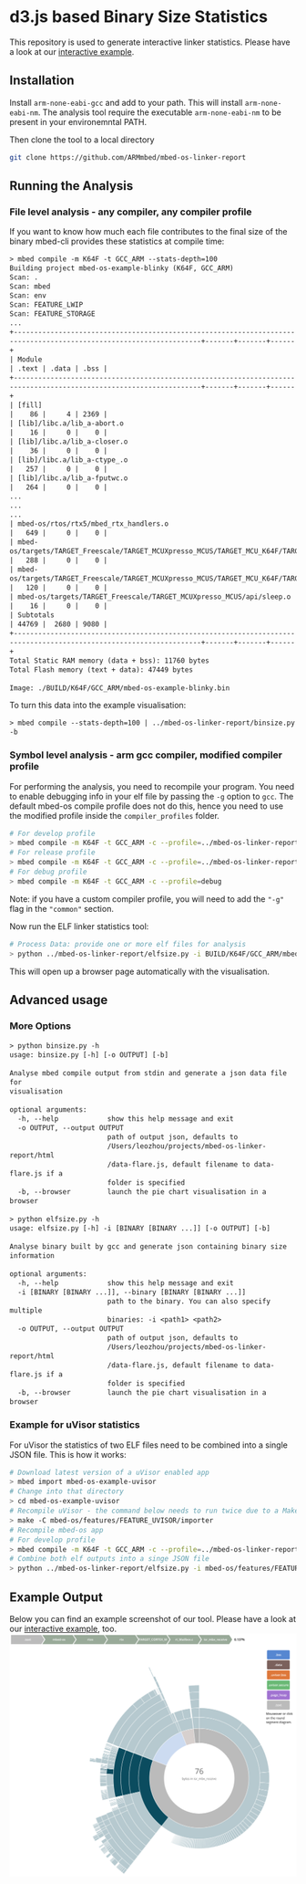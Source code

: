 # d3.js based Binary Size Statistics
This repository is used to generate interactive linker statistics. Please have a look at our [interactive example](https://armmbed.github.io/mbed-os-linker-report/).

## Installation
Install `arm-none-eabi-gcc` and add to your path. This will install `arm-none-eabi-nm`. The analysis tool require the executable `arm-none-eabi-nm` to be present in your environemntal PATH.

Then clone the tool to a local directory
```bash
git clone https://github.com/ARMmbed/mbed-os-linker-report
```

## Running the Analysis

### File level analysis - any compiler, any compiler profile

If you want to know how much each file contributes to the final size of the binary mbed-cli provides these statistics at compile time:
```
> mbed compile -m K64F -t GCC_ARM --stats-depth=100
Building project mbed-os-example-blinky (K64F, GCC_ARM)
Scan: .
Scan: mbed
Scan: env
Scan: FEATURE_LWIP
Scan: FEATURE_STORAGE
...
+--------------------------------------------------------------------------------------------------------------------+-------+-------+------+
| Module                                                                                                             | .text | .data | .bss |
+--------------------------------------------------------------------------------------------------------------------+-------+-------+------+
| [fill]                                                                                                             |    86 |     4 | 2369 |
| [lib]/libc.a/lib_a-abort.o                                                                                         |    16 |     0 |    0 |
| [lib]/libc.a/lib_a-closer.o                                                                                        |    36 |     0 |    0 |
| [lib]/libc.a/lib_a-ctype_.o                                                                                        |   257 |     0 |    0 |
| [lib]/libc.a/lib_a-fputwc.o                                                                                        |   264 |     0 |    0 |
...
...
...
| mbed-os/rtos/rtx5/mbed_rtx_handlers.o                                                                              |   649 |     0 |    0 |
| mbed-os/targets/TARGET_Freescale/TARGET_MCUXpresso_MCUS/TARGET_MCU_K64F/TARGET_FRDM/PeripheralPins.o               |   288 |     0 |    0 |
| mbed-os/targets/TARGET_Freescale/TARGET_MCUXpresso_MCUS/TARGET_MCU_K64F/TARGET_FRDM/fsl_clock_config.o             |   120 |     0 |    0 |
| mbed-os/targets/TARGET_Freescale/TARGET_MCUXpresso_MCUS/api/sleep.o                                                |    16 |     0 |    0 |
| Subtotals                                                                                                          | 44769 |  2680 | 9080 |
+--------------------------------------------------------------------------------------------------------------------+-------+-------+------+
Total Static RAM memory (data + bss): 11760 bytes
Total Flash memory (text + data): 47449 bytes

Image: ./BUILD/K64F/GCC_ARM/mbed-os-example-blinky.bin
```

To turn this data into the example visualisation:
```
> mbed compile --stats-depth=100 | ../mbed-os-linker-report/binsize.py -b
```

### Symbol level analysis - arm gcc compiler, modified compiler profile

For performing the analysis, you need to recompile your program. You need to enable debugging info in your elf file by passing the `-g` option to `gcc`. The default mbed-os compile profile does not do this, hence you need to use the modified profile inside the `compiler_profiles` folder.
```bash
# For develop profile
> mbed compile -m K64F -t GCC_ARM -c --profile=../mbed-os-linker-report/compiler_profiles/develop.json
# For release profile
> mbed compile -m K64F -t GCC_ARM -c --profile=../mbed-os-linker-report/compiler_profiles/release.json
# For debug profile
> mbed compile -m K64F -t GCC_ARM -c --profile=debug
```

Note: if you have a custom compiler profile, you will need to add the `"-g"` flag in the `"common"` section.

Now run the ELF linker statistics tool:
```bash
# Process Data: provide one or more elf files for analysis
> python ../mbed-os-linker-report/elfsize.py -i BUILD/K64F/GCC_ARM/mbed-os-example-blinky.elf -b
```
This will open up a browser page automatically with the visualisation.

## Advanced usage
### More Options
```
> python binsize.py -h
usage: binsize.py [-h] [-o OUTPUT] [-b]

Analyse mbed compile output from stdin and generate a json data file for
visualisation

optional arguments:
  -h, --help            show this help message and exit
  -o OUTPUT, --output OUTPUT
                        path of output json, defaults to
                        /Users/leozhou/projects/mbed-os-linker-report/html
                        /data-flare.js, default filename to data-flare.js if a
                        folder is specified
  -b, --browser         launch the pie chart visualisation in a browser

> python elfsize.py -h
usage: elfsize.py [-h] -i [BINARY [BINARY ...]] [-o OUTPUT] [-b]

Analyse binary built by gcc and generate json containing binary size
information

optional arguments:
  -h, --help            show this help message and exit
  -i [BINARY [BINARY ...]], --binary [BINARY [BINARY ...]]
                        path to the binary. You can also specify multiple
                        binaries: -i <path1> <path2>
  -o OUTPUT, --output OUTPUT
                        path of output json, defaults to
                        /Users/leozhou/projects/mbed-os-linker-report/html
                        /data-flare.js, default filename to data-flare.js if a
                        folder is specified
  -b, --browser         launch the pie chart visualisation in a browser
```

### Example for uVisor statistics
For uVisor the statistics of two ELF files need to be combined into a single JSON file. This is how it works:
```bash
# Download latest version of a uVisor enabled app
> mbed import mbed-os-example-uvisor
# Change into that directory
> cd mbed-os-example-uvisor
# Recompile uVisor - the command below needs to run twice due to a Makefile bug
> make -C mbed-os/features/FEATURE_UVISOR/importer
# Recompile mbed-os app
# For develop profile
> mbed compile -m K64F -t GCC_ARM -c --profile=../mbed-os-linker-report/compiler_profiles/develop.json
# Combine both elf outputs into a singe JSON file
> python ../mbed-os-linker-report/elfsize.py -i mbed-os/features/FEATURE_UVISOR/importer/TARGET_IGNORE/uvisor/platform/kinetis/release/configuration_kinetis_cortex_m4_0x1fff0000.elf BUILD/K64F/GCC_ARM/mbed-os-example-uvisor.elf -b
```

## Example Output
Below you can find an example screenshot of our tool. Please have a look at our [interactive example](https://armmbed.github.io/mbed-os-linker-report/), too.
![d3.js based ELF Linker Statistics](docs/example.png)
